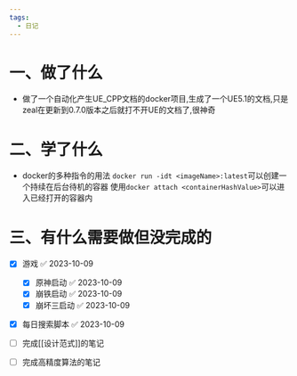 ```yaml
---
tags:
  - 日记
---
```



# 一、做了什么

- 做了一个自动化产生UE_CPP文档的docker项目,生成了一个UE5.1的文档,只是zeal在更新到0.7.0版本之后就打不开UE的文档了,很神奇


# 二、学了什么

- docker的多种指令的用法
`docker run -idt <imageName>:latest`可以创建一个持续在后台待机的容器
使用`docker attach <containerHashValue>`可以进入已经打开的容器内




# 三、有什么需要做但没完成的
- [x] 游戏 ✅ 2023-10-09
	- [x] 原神启动 ✅ 2023-10-09
	- [x] 崩铁启动 ✅ 2023-10-09
	- [x] 崩坏三启动 ✅ 2023-10-09
- [x] 每日搜索脚本 ✅ 2023-10-09
- [ ] 完成[[设计范式]]的笔记
- [ ] 完成高精度算法的笔记

